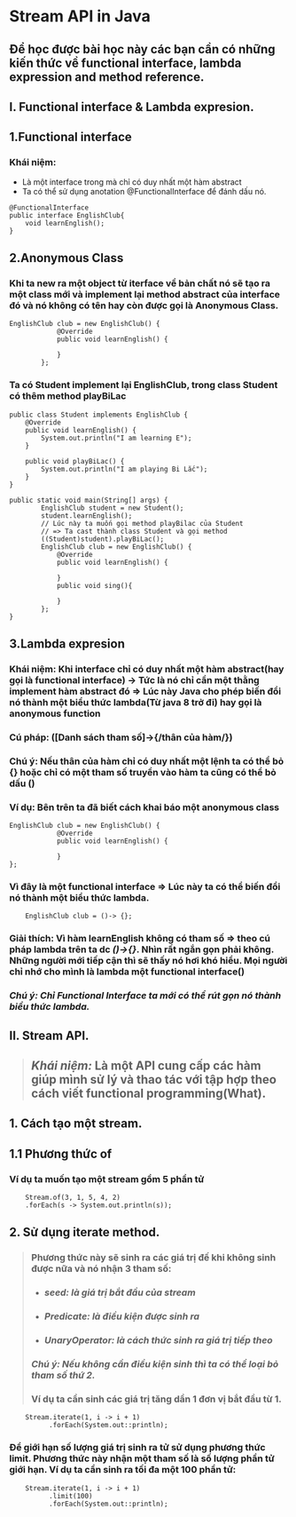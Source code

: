 # **Stream API in Java**
## **Để học được bài học này các bạn cần có những kiến thức về functional interface, lambda expression and method reference.**
## **I. Functional interface & Lambda expresion.**
## 1.Functional interface
### Khái niệm:
- Là một interface trong mà chỉ có duy nhất một hàm abstract
- Ta có thể sử dụng anotation @FunctionalInterface để đánh dấu nó.
```
@FunctionalInterface
public interface EnglishClub{
    void learnEnglish();
}
```
## 2.Anonymous Class
### Khi ta new ra một object từ iterface về bản chất nó sẽ tạo ra một class mới và implement lại method abstract của interface đó và nó không có tên hay còn được gọi là Anonymous Class.
```
EnglishClub club = new EnglishClub() {
            @Override
            public void learnEnglish() {

            }
        };
```
### Ta có Student implement lại EnglishClub, trong class Student có thêm method playBiLac
```
public class Student implements EnglishClub {
    @Override
    public void learnEnglish() {
        System.out.println("I am learning E");
    }

    public void playBiLac() {
        System.out.println("I am playing Bi Lắc");
    }
}
```
```
public static void main(String[] args) {
        EnglishClub student = new Student();
        student.learnEnglish();
        // Lúc này ta muốn gọi method playBilac của Student
        // => Ta cast thành class Student và gọi method
        ((Student)student).playBiLac();
        EnglishClub club = new EnglishClub() {
            @Override
            public void learnEnglish() {
                
            }
            public void sing(){

            }
        };
}
```
## 3.Lambda expresion
### Khái niệm: Khi interface chỉ có duy nhất một hàm abstract(hay gọi là functional interface) -> Tức là nó chỉ cần một thằng implement hàm abstract đó => Lúc này Java cho phép biến đổi nó thành một biểu thức lambda(Từ java 8 trở đi) hay gọi là anonymous function
### Cú pháp: ([Danh sách tham số]->{/**thân của hàm**/})
### Chú ý: Nếu thân của hàm chỉ có duy nhất một lệnh ta có thể bỏ {} hoặc chỉ có một tham số truyền vào hàm ta cũng có thể bỏ dấu ()
### Ví dụ: Bên trên ta đã biết cách khai báo một anonymous class
```
EnglishClub club = new EnglishClub() {
            @Override
            public void learnEnglish() {

            }
};
```
### Vì đây là một functional interface => Lúc này ta có thể biến đổi nó thành một biểu thức lambda.
```
    EnglishClub club = ()-> {};
```
### Giải thích: Vì hàm learnEnglish không có tham số => theo cú pháp lambda trên ta dc *()->{}*. Nhìn rất ngắn gọn phải không. Những người mới tiếp cận thì sẽ thấy nó hơi khó hiểu. Mọi người chỉ nhớ cho mình là lambda một functional interface()
### *Chú ý: Chỉ Functional Interface ta mới có thể rút gọn nó thành biểu thức lambda.*
## **II. Stream API.**
>## *Khái niệm:* Là một API cung cấp các hàm giúp mình sử lý và thao tác với tập hợp theo cách viết functional programming(What).
## 1. Cách tạo một stream.
## 1.1 Phương thức of
### Ví dụ ta muốn tạo một stream gồm 5 phần tử
```
    Stream.of(3, 1, 5, 4, 2)
    .forEach(s -> System.out.println(s));
```
## 2. Sử dụng iterate method.
>### Phương thức này sẽ sinh ra các giá trị đế khi không sinh được nữa và nó nhận 3 tham số:
> - ### *seed: là giá trị bắt đầu của stream*
> - ### *Predicate: là điều kiện được sinh ra*
> - ### *UnaryOperator: là cách thức sinh ra giá trị tiếp theo*
> ### *Chú ý: Nếu không cần điều kiện sinh thì ta có thể loại bỏ tham số thứ 2.*
> ### Ví dụ ta cần sinh các giá trị tăng dần 1 đơn vị bắt đầu từ 1.
```
    Stream.iterate(1, i -> i + 1)
          .forEach(System.out::println);
```
### Để giới hạn số lượng giá trị sinh ra tử sử dụng phương thức limit. Phương thức này nhận một tham số là số lượng phần tử giới hạn. Ví dụ ta cần sinh ra tối đa một 100 phần tử:
```
    Stream.iterate(1, i -> i + 1)
          .limit(100)
          .forEach(System.out::println);
```


